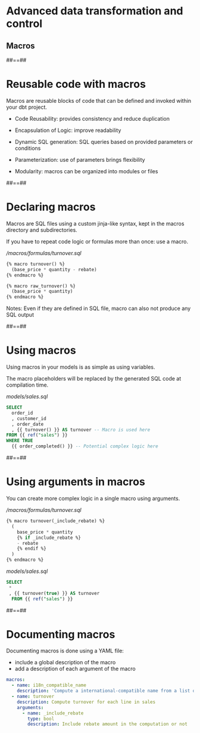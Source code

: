 <!-- .slide: class="transition"-->

# Advanced data transformation and control

## Macros

##==##

# Reusable code with macros

Macros are reusable blocks of code that can be defined and invoked within your dbt project.

- Code Reusability: provides consistency and reduce duplication

- Encapsulation of Logic: improve readability

- Dynamic SQL generation: SQL queries based on provided parameters or conditions

- Parameterization: use of parameters brings flexibility

- Modularity: macros can be organized into modules or files

##==##

<!-- .slide: class="with-code"-->

# Declaring macros

Macros are SQL files using a custom jinja-like syntax, kept in the macros directory and subdirectories.

If you have to repeat code logic or formulas more than once: use a macro.

_/macros/formulas/turnover.sql_

```sql
{% macro turnover() %}
  (base_price * quantity - rebate)
{% endmacro %}

{% macro raw_turnover() %}
  (base_price * quantity)
{% endmacro %}
```

Notes:
Even if they are defined in SQL file, macro can also not produce any SQL output

##==##

<!-- .slide: class="with-code"-->

# Using macros

Using macros in your models is as simple as using variables.

The macro placeholders will be replaced by the generated SQL code at compilation time.

_models/sales.sql_

```sql
SELECT
  order_id
  , customer_id
  , order_date
  , {{ turnover() }} AS turnover -- Macro is used here
FROM {{ ref("sales") }}
WHERE TRUE
  {{ order_completed() }} -- Potential complex logic here
```

##==##

<!-- .slide: class="with-code"-->

# Using arguments in macros

You can create more complex logic in a single macro using arguments.

_/macros/formulas/turnover.sql_

```sql
{% macro turnover(_include_rebate) %}
  (
    base_price * quantity
    {% if _include_rebate %}
    - rebate
    {% endif %}
  )
{% endmacro %}
```

_models/sales.sql_

```sql
SELECT
 *
 , {{ turnover(true) }} AS turnover
  FROM {{ ref("sales") }}
```

##==##

<!-- .slide: class="with-code"-->

# Documenting macros

Documenting macros is done using a YAML file:

- include a global description of the macro
- add a description of each argument of the macro

```yaml
macros:
  - name: i18n_compatible_name
    description: 'Compute a international-compatible name from a list of fields.'
  - name: turnover
    description: Compute turnover for each line in sales
    arguments:
      - name: _include_rebate
        type: bool
        description: Include rebate amount in the computation or not
```
